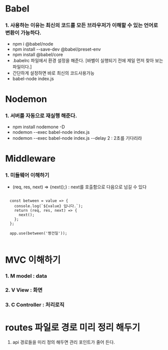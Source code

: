 # Babel

### 1. 사용하는 이유는 최신의 코드를 모든 브라우저가 이해할 수 있는 언어로 변환이 가능하다.

- npm i @babel/node
- npm install --save-dev @babel/preset-env
- npm install @babel/core
- .babelrc 파일에서 환경 설정을 해준다. [바벨이 실행되기 전에 제일 먼저 찾아 보는 파일이다.]
- 간단하게 설정하면 바로 최신의 코드사용가능
- babel-node index.js

# Nodemon

### 1. 서버를 자동으로 재실행 해준다.

- npm install nodemone -D
- nodemon --exec babel-node index.js
- nodemon --exec babel-node index.js --delay 2 : 2초를 기다리라

# Middleware

### 1. 미들웨어 이해하기

- (req, res, next) => {next();} : next를 호출함으로 다음으로 넘길 수 있다

<pre>
<code>
  const between = value => {
    console.log(`${value} 입니다.`);
    return (req, res, next) => {
      next();
    };
  };

  app.use(between('짱건일'));
</code>
</pre>

# MVC 이해하기

### 1. M model : data

### 2. V View : 화면

### 3. C Controller : 처리로직

# routes 파일로 경로 미리 정리 해두기

1. api 경로들을 미리 정의 해두면 관리 포인트가 줄어 든다.
